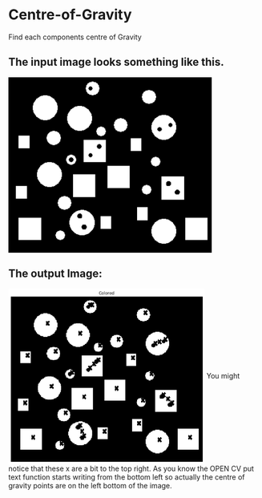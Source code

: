 # Centre-of-Gravity

Find each components centre of Gravity

## The input image looks something like this.
<img src="images/input_image.png" height="350" align="center">

## The output Image:
<img src="images/output_image.png" height="350" align="center">
You might notice that these x are a bit to the top right. As you know the OPEN CV put text function starts writing from the bottom left so actually the centre of gravity points are on the left bottom of the image.
